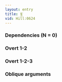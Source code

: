 ```yaml
---
layout: entry
title: རྙ་
vid: Hill:0624
---
```

### Dependencies (N = 0)


### Overt 1-2


### Overt 1-2-3


### Oblique arguments
